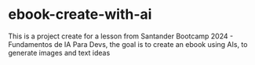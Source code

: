 # ebook-create-with-ai
This is a project create for a lesson from Santander Bootcamp 2024 - Fundamentos de IA Para Devs, the goal is to create an ebook using AIs, to generate images and text ideas
